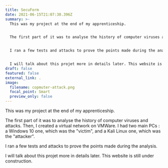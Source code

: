```yaml
---
title: SecuForm
date: 2021-06-15T21:07:30.396Z
summary: >-
  This was my project at the end of my apprenticeship.


  The first part of it was to analyse the history of computer viruses and attacks. Then, I created a virtual network on VMWare. I had two main PCs : a Windows 10 one, which was the "victim", and a Kali Linux one, which was the "attacker". 


  I ran a few tests and attacks to prove the points made during the analysis.


  I will talk about this projet more in details later. This website is still under construction.
draft: false
featured: false
external_link: .
image:
  filename: copmuter-attack.png
  focal_point: Smart
  preview_only: false
---
```

This was my project at the end of my apprenticeship.

The first part of it was to analyse the history of computer viruses and attacks. Then, I created a virtual network on VMWare. I had two main PCs : a Windows 10 one, which was the "victim", and a Kali Linux one, which was the "attacker". 

I ran a few tests and attacks to prove the points made during the analysis.

I will talk about this projet more in details later. This website is still under construction.